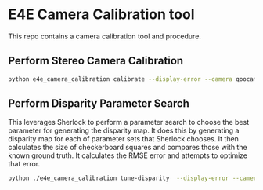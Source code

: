 # E4E Camera Calibration tool
This repo contains a camera calibration tool and procedure.

## Perform Stereo Camera Calibration
```bash
python e4e_camera_calibration calibrate --display-error --camera qoocam-ego --calibration-directory ./data/qoocam/calibration --output ./calibration-output.dat
```

## Perform Disparity Parameter Search
This leverages Sherlock to perform a parameter search to choose the best parameter for generating the disparity map.  It does this by generating a disparity map for each of parameter sets that Sherlock chooses.  It then calculates the size of checkerboard squares and compares those with the known ground truth.  It calculates the RMSE error and attempts to optimize that error.

```bash
python ./e4e_camera_calibration tune-disparity  --display-error --camera qoocam-ego --calibration-directory ./data/qoocam/calibration --calibration-tables ./calibration-output.dat
```